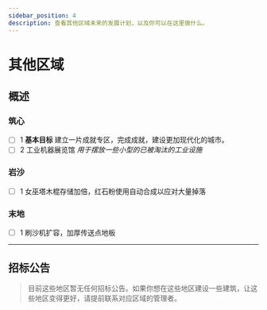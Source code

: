 ```yaml
---
sidebar_position: 4
description: 查看其他区域未来的发展计划，以及你可以在这里做什么。
---
```


# 其他区域

## 概述

### 筑心

- [ ] 1 **基本目标** 建立一片成就专区，完成成就，建设更加现代化的城市。
- [ ] 2 工业机器展览馆 *用于摆放一些小型的已被淘汰的工业设施*

### 岩沙

- [ ] 1 女巫塔木棍存储加倍，红石粉使用自动合成以应对大量掉落

### 末地

- [ ] 1 刷沙机扩容，加厚传送点地板

---

## 招标公告

> 目前这些地区暂无任何招标公告。如果你想在这些地区建设一些建筑，让这些地区变得更好，请提前联系对应区域的管理者。

